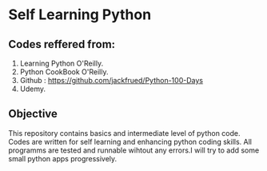# Self Learning Python

## Codes reffered from:
  1. Learning Python O'Reilly.
  2. Python CookBook O'Reilly.
  3. Github : https://github.com/jackfrued/Python-100-Days
  4. Udemy.
  

## Objective

  This repository contains basics and intermediate level of python code. Codes are written for self learning and enhancing python
  coding skills. All programms are tested and runnable wihtout any errors.I will try to add some small python apps progressively.
